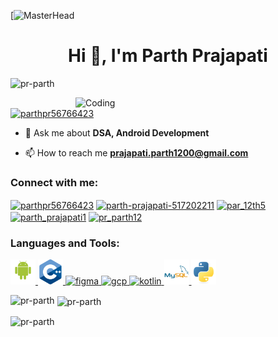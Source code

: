 [![MasterHead](https://camo.githubusercontent.com/50232e38d9f3ecbf0985919d42b6c7b7de64c2e6039f4b23d12ca518f61a3830/68747470733a2f2f63646e2e766964656f706c617374792e636f6d2f616e696d6174696f6e2f6368696c6c2d636f64696e672d70726f6772616d6d696e672d6c6f2d66692d616e696d6174696f6e2d73746f636b2d616e696d6174696f6e2d32313837342d31303234783537362e6a7067)
<h1 align="center">Hi 👋, I'm Parth Prajapati</h1>
<p align="left"> <img src="https://komarev.com/ghpvc/?username=pr-parth&label=Profile%20views&color=0e75b6&style=flat" alt="pr-parth" /> </p>
<img align="right" alt="Coding" width="400" src="https://camo.githubusercontent.com/a4c584bce1c41271485d28f92aaf9f581b3c88b68ca723b6edfd58b4ba988c2b/68747470733a2f2f63646e2e6472696262626c652e636f6d2f75736572732f313138373833362f73637265656e73686f74732f363533393432392f70726f6772616d65722e676966">



<p align="left"> <a href="https://twitter.com/parthpr56766423" target="blank"><img src="https://img.shields.io/twitter/follow/parthpr56766423?logo=twitter&style=for-the-badge" alt="parthpr56766423" /></a> </p>

- 💬 Ask me about **DSA, Android Development**

- 📫 How to reach me **prajapati.parth1200@gmail.com**

<h3 align="left">Connect with me:</h3>
<p align="left">
<a href="https://twitter.com/parthpr56766423" target="blank"><img align="center" src="https://raw.githubusercontent.com/rahuldkjain/github-profile-readme-generator/master/src/images/icons/Social/twitter.svg" alt="parthpr56766423" height="30" width="40" /></a>
<a href="https://linkedin.com/in/parth-prajapati-517202211" target="blank"><img align="center" src="https://raw.githubusercontent.com/rahuldkjain/github-profile-readme-generator/master/src/images/icons/Social/linked-in-alt.svg" alt="parth-prajapati-517202211" height="30" width="40" /></a>
<a href="https://www.codechef.com/users/par_12th5" target="blank"><img align="center" src="https://cdn.jsdelivr.net/npm/simple-icons@3.1.0/icons/codechef.svg" alt="par_12th5" height="30" width="40" /></a>
<a href="https://www.hackerrank.com/parth_prajapati1" target="blank"><img align="center" src="https://raw.githubusercontent.com/rahuldkjain/github-profile-readme-generator/master/src/images/icons/Social/hackerrank.svg" alt="parth_prajapati1" height="30" width="40" /></a>
<a href="https://www.leetcode.com/pr_parth12" target="blank"><img align="center" src="https://raw.githubusercontent.com/rahuldkjain/github-profile-readme-generator/master/src/images/icons/Social/leet-code.svg" alt="pr_parth12" height="30" width="40" /></a>
</p>

<h3 align="left">Languages and Tools:</h3>
<p align="left"> <a href="https://developer.android.com" target="_blank" rel="noreferrer"> <img src="https://raw.githubusercontent.com/devicons/devicon/master/icons/android/android-original-wordmark.svg" alt="android" width="40" height="40"/> </a> <a href="https://www.w3schools.com/cpp/" target="_blank" rel="noreferrer"> <img src="https://raw.githubusercontent.com/devicons/devicon/master/icons/cplusplus/cplusplus-original.svg" alt="cplusplus" width="40" height="40"/> </a> <a href="https://www.figma.com/" target="_blank" rel="noreferrer"> <img src="https://www.vectorlogo.zone/logos/figma/figma-icon.svg" alt="figma" width="40" height="40"/> </a> <a href="https://cloud.google.com" target="_blank" rel="noreferrer"> <img src="https://www.vectorlogo.zone/logos/google_cloud/google_cloud-icon.svg" alt="gcp" width="40" height="40"/> </a> <a href="https://kotlinlang.org" target="_blank" rel="noreferrer"> <img src="https://www.vectorlogo.zone/logos/kotlinlang/kotlinlang-icon.svg" alt="kotlin" width="40" height="40"/> </a> <a href="https://www.mysql.com/" target="_blank" rel="noreferrer"> <img src="https://raw.githubusercontent.com/devicons/devicon/master/icons/mysql/mysql-original-wordmark.svg" alt="mysql" width="40" height="40"/> </a> <a href="https://www.python.org" target="_blank" rel="noreferrer"> <img src="https://raw.githubusercontent.com/devicons/devicon/master/icons/python/python-original.svg" alt="python" width="40" height="40"/> </a> </p>

<p><img align="left" src="https://github-readme-stats.vercel.app/api/top-langs?username=pr-parth&show_icons=true&locale=en&layout=compact" alt="pr-parth" /></p>

<p>&nbsp;<img align="center" src="https://github-readme-stats.vercel.app/api?username=pr-parth&show_icons=true&locale=en" alt="pr-parth" /></p>

<p><img align="center" src="https://github-readme-streak-stats.herokuapp.com/?user=pr-parth&" alt="pr-parth" /></p>
